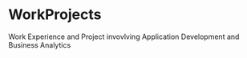 # WorkProjects
Work Experience and Project invovlving Application Development and Business Analytics
